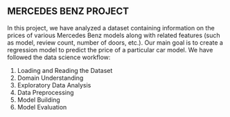 ## MERCEDES BENZ PROJECT
In this project, we have analyzed a dataset containing information on the prices of various Mercedes Benz models along with related features (such as model, review count, number of doors, etc.). Our main goal is to create a regression model to predict the price of a particular car model. We have followed the data science workflow:

1. Loading and Reading the Dataset
2. Domain Understanding
3. Exploratory Data Analysis
4. Data Preprocessing
5. Model Building
6. Model Evaluation
